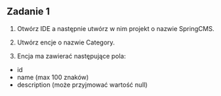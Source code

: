 ## Zadanie 1

   1. Otwórz IDE a następnie utwórz w nim projekt o nazwie SpringCMS.
   
   2. Utwórz encje o nazwie Category.
   3. Encja ma zawierać następujące pola:

   * id
   * name (max 100 znaków)
   * description (może przyjmować wartość null)
